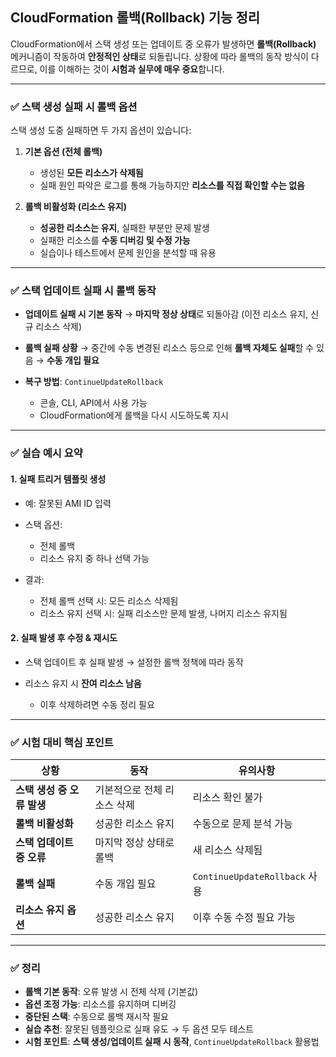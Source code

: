 ## CloudFormation 롤백(Rollback) 기능 정리

CloudFormation에서 스택 생성 또는 업데이트 중 오류가 발생하면 **롤백(Rollback)** 메커니즘이 작동하여 **안정적인 상태**로 되돌립니다. 상황에 따라 롤백의 동작 방식이 다르므로, 이를 이해하는 것이 **시험과 실무에 매우 중요**합니다.

---

### ✅ 스택 생성 실패 시 롤백 옵션

스택 생성 도중 실패하면 두 가지 옵션이 있습니다:

1. **기본 옵션 (전체 롤백)**

   * 생성된 **모든 리소스가 삭제됨**
   * 실패 원인 파악은 로그를 통해 가능하지만 **리소스를 직접 확인할 수는 없음**

2. **롤백 비활성화 (리소스 유지)**

   * **성공한 리소스는 유지**, 실패한 부분만 문제 발생
   * 실패한 리소스를 **수동 디버깅 및 수정 가능**
   * 실습이나 테스트에서 문제 원인을 분석할 때 유용

---

### ✅ 스택 업데이트 실패 시 롤백 동작

* **업데이트 실패 시 기본 동작**
  → **마지막 정상 상태**로 되돌아감 (이전 리소스 유지, 신규 리소스 삭제)

* **롤백 실패 상황**
  → 중간에 수동 변경된 리소스 등으로 인해 **롤백 자체도 실패**할 수 있음
  → **수동 개입 필요**

* **복구 방법**:
  `ContinueUpdateRollback`

  * 콘솔, CLI, API에서 사용 가능
  * CloudFormation에게 롤백을 다시 시도하도록 지시

---

### ✅ 실습 예시 요약

#### 1. 실패 트리거 템플릿 생성

* 예: 잘못된 AMI ID 입력
* 스택 옵션:

  * 전체 롤백
  * 리소스 유지 중 하나 선택 가능
* 결과:

  * 전체 롤백 선택 시: 모든 리소스 삭제됨
  * 리소스 유지 선택 시: 실패 리소스만 문제 발생, 나머지 리소스 유지됨

#### 2. 실패 발생 후 수정 & 재시도

* 스택 업데이트 후 실패 발생 → 설정한 롤백 정책에 따라 동작
* 리소스 유지 시 **잔여 리소스 남음**

  * 이후 삭제하려면 수동 정리 필요

---

### ✅ 시험 대비 핵심 포인트

| 상황                | 동작              | 유의사항                        |
| ----------------- | --------------- | --------------------------- |
| **스택 생성 중 오류 발생** | 기본적으로 전체 리소스 삭제 | 리소스 확인 불가                   |
| **롤백 비활성화**       | 성공한 리소스 유지      | 수동으로 문제 분석 가능               |
| **스택 업데이트 중 오류**  | 마지막 정상 상태로 롤백   | 새 리소스 삭제됨                   |
| **롤백 실패**         | 수동 개입 필요        | `ContinueUpdateRollback` 사용 |
| **리소스 유지 옵션**     | 성공한 리소스 유지      | 이후 수동 수정 필요 가능              |

---

### ✅ 정리

* **롤백 기본 동작**: 오류 발생 시 전체 삭제 (기본값)
* **옵션 조정 가능**: 리소스를 유지하며 디버깅
* **중단된 스택**: 수동으로 롤백 재시작 필요
* **실습 추천**: 잘못된 템플릿으로 실패 유도 → 두 옵션 모두 테스트
* **시험 포인트**: **스택 생성/업데이트 실패 시 동작**, `ContinueUpdateRollback` 활용법
